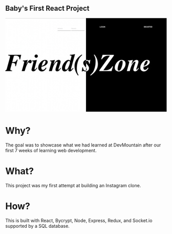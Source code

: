 ## Baby's First React Project

![HomeScreen](static/FriendZone.png)

# Why?
The goal was to showcase what we had learned at DevMountain after our first 7 weeks of learning web development.

# What?
This project was my first attempt at building an Instagram clone.

# How?
This is built with React, Bycrypt, Node, Express, Redux, and Socket.io supported by a SQL database.